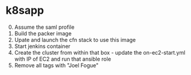 # k8sapp

0. Assume the saml profile
1. Build the packer image
2. Upate and launch the cfn stack to use this image
3. Start jenkins container
4. Create the cluster from within that box - update the on-ec2-start.yml with IP of EC2 and run that ansible role
5. Remove all tags with "Joel Fogue"
